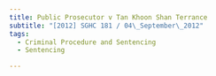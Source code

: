 ```yaml
---
title: Public Prosecutor v Tan Khoon Shan Terrance
subtitle: "[2012] SGHC 181 / 04\_September\_2012"
tags:
  - Criminal Procedure and Sentencing
  - Sentencing

---
```


